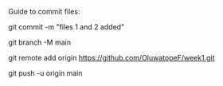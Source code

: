Guide to commit files:  

git commit -m "files 1 and 2 added"

git branch -M main

git remote add origin https://github.com/OluwatopeF/week1.git 

git push -u origin main
